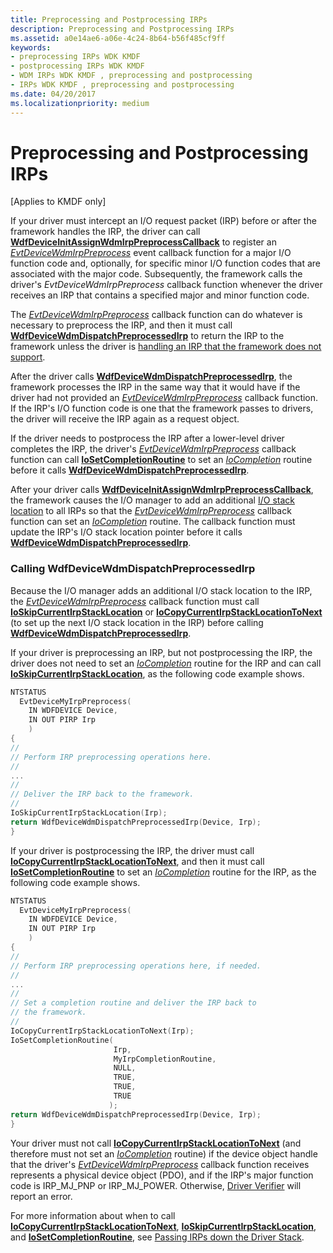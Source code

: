```yaml
---
title: Preprocessing and Postprocessing IRPs
description: Preprocessing and Postprocessing IRPs
ms.assetid: a0e14ae6-a06e-4c24-8b64-b56f485cf9ff
keywords:
- preprocessing IRPs WDK KMDF
- postprocessing IRPs WDK KMDF
- WDM IRPs WDK KMDF , preprocessing and postprocessing
- IRPs WDK KMDF , preprocessing and postprocessing
ms.date: 04/20/2017
ms.localizationpriority: medium
---
```


# Preprocessing and Postprocessing IRPs


\[Applies to KMDF only\]

If your driver must intercept an I/O request packet (IRP) before or after the framework handles the IRP, the driver can call [**WdfDeviceInitAssignWdmIrpPreprocessCallback**](https://docs.microsoft.com/windows-hardware/drivers/ddi/wdfdevice/nf-wdfdevice-wdfdeviceinitassignwdmirppreprocesscallback) to register an [*EvtDeviceWdmIrpPreprocess*](https://docs.microsoft.com/windows-hardware/drivers/ddi/wdfdevice/nc-wdfdevice-evt_wdfdevice_wdm_irp_preprocess) event callback function for a major I/O function code and, optionally, for specific minor I/O function codes that are associated with the major code. Subsequently, the framework calls the driver's *EvtDeviceWdmIrpPreprocess* callback function whenever the driver receives an IRP that contains a specified major and minor function code.

The [*EvtDeviceWdmIrpPreprocess*](https://docs.microsoft.com/windows-hardware/drivers/ddi/wdfdevice/nc-wdfdevice-evt_wdfdevice_wdm_irp_preprocess) callback function can do whatever is necessary to preprocess the IRP, and then it must call [**WdfDeviceWdmDispatchPreprocessedIrp**](https://docs.microsoft.com/windows-hardware/drivers/ddi/wdfdevice/nf-wdfdevice-wdfdevicewdmdispatchpreprocessedirp) to return the IRP to the framework unless the driver is [handling an IRP that the framework does not support](handling-an-irp-that-the-framework-does-not-support.md).

After the driver calls [**WdfDeviceWdmDispatchPreprocessedIrp**](https://docs.microsoft.com/windows-hardware/drivers/ddi/wdfdevice/nf-wdfdevice-wdfdevicewdmdispatchpreprocessedirp), the framework processes the IRP in the same way that it would have if the driver had not provided an [*EvtDeviceWdmIrpPreprocess*](https://docs.microsoft.com/windows-hardware/drivers/ddi/wdfdevice/nc-wdfdevice-evt_wdfdevice_wdm_irp_preprocess) callback function. If the IRP's I/O function code is one that the framework passes to drivers, the driver will receive the IRP again as a request object.

If the driver needs to postprocess the IRP after a lower-level driver completes the IRP, the driver's [*EvtDeviceWdmIrpPreprocess*](https://docs.microsoft.com/windows-hardware/drivers/ddi/wdfdevice/nc-wdfdevice-evt_wdfdevice_wdm_irp_preprocess) callback function can call [**IoSetCompletionRoutine**](https://docs.microsoft.com/windows-hardware/drivers/ddi/wdm/nf-wdm-iosetcompletionroutine) to set an [*IoCompletion*](https://docs.microsoft.com/windows-hardware/drivers/ddi/wdm/nc-wdm-io_completion_routine) routine before it calls [**WdfDeviceWdmDispatchPreprocessedIrp**](https://docs.microsoft.com/windows-hardware/drivers/ddi/wdfdevice/nf-wdfdevice-wdfdevicewdmdispatchpreprocessedirp).

After your driver calls [**WdfDeviceInitAssignWdmIrpPreprocessCallback**](https://docs.microsoft.com/windows-hardware/drivers/ddi/wdfdevice/nf-wdfdevice-wdfdeviceinitassignwdmirppreprocesscallback), the framework causes the I/O manager to add an additional [I/O stack location](https://docs.microsoft.com/windows-hardware/drivers/kernel/i-o-stack-locations) to all IRPs so that the [*EvtDeviceWdmIrpPreprocess*](https://docs.microsoft.com/windows-hardware/drivers/ddi/wdfdevice/nc-wdfdevice-evt_wdfdevice_wdm_irp_preprocess) callback function can set an [*IoCompletion*](https://docs.microsoft.com/windows-hardware/drivers/ddi/wdm/nc-wdm-io_completion_routine) routine. The callback function must update the IRP's I/O stack location pointer before it calls [**WdfDeviceWdmDispatchPreprocessedIrp**](https://docs.microsoft.com/windows-hardware/drivers/ddi/wdfdevice/nf-wdfdevice-wdfdevicewdmdispatchpreprocessedirp).

### Calling WdfDeviceWdmDispatchPreprocessedIrp

Because the I/O manager adds an additional I/O stack location to the IRP, the [*EvtDeviceWdmIrpPreprocess*](https://docs.microsoft.com/windows-hardware/drivers/ddi/wdfdevice/nc-wdfdevice-evt_wdfdevice_wdm_irp_preprocess) callback function must call [**IoSkipCurrentIrpStackLocation**](https://docs.microsoft.com/windows-hardware/drivers/kernel/mm-bad-pointer) or [**IoCopyCurrentIrpStackLocationToNext**](https://docs.microsoft.com/windows-hardware/drivers/ddi/wdm/nf-wdm-iocopycurrentirpstacklocationtonext) (to set up the next I/O stack location in the IRP) before calling [**WdfDeviceWdmDispatchPreprocessedIrp**](https://docs.microsoft.com/windows-hardware/drivers/ddi/wdfdevice/nf-wdfdevice-wdfdevicewdmdispatchpreprocessedirp).

If your driver is preprocessing an IRP, but not postprocessing the IRP, the driver does not need to set an [*IoCompletion*](https://docs.microsoft.com/windows-hardware/drivers/ddi/wdm/nc-wdm-io_completion_routine) routine for the IRP and can call [**IoSkipCurrentIrpStackLocation**](https://docs.microsoft.com/windows-hardware/drivers/kernel/mm-bad-pointer), as the following code example shows.

```cpp
NTSTATUS
  EvtDeviceMyIrpPreprocess(
    IN WDFDEVICE Device,
    IN OUT PIRP Irp
    )
{
//
// Perform IRP preprocessing operations here.
//
...
//
// Deliver the IRP back to the framework. 
//
IoSkipCurrentIrpStackLocation(Irp);
return WdfDeviceWdmDispatchPreprocessedIrp(Device, Irp);
}
```

If your driver is postprocessing the IRP, the driver must call [**IoCopyCurrentIrpStackLocationToNext**](https://docs.microsoft.com/windows-hardware/drivers/ddi/wdm/nf-wdm-iocopycurrentirpstacklocationtonext), and then it must call [**IoSetCompletionRoutine**](https://docs.microsoft.com/windows-hardware/drivers/ddi/wdm/nf-wdm-iosetcompletionroutine) to set an [*IoCompletion*](https://docs.microsoft.com/windows-hardware/drivers/ddi/wdm/nc-wdm-io_completion_routine) routine for the IRP, as the following code example shows.

```cpp
NTSTATUS
  EvtDeviceMyIrpPreprocess(
    IN WDFDEVICE Device,
    IN OUT PIRP Irp
    )
{
//
// Perform IRP preprocessing operations here, if needed.
//
...
//
// Set a completion routine and deliver the IRP back to
// the framework. 
//
IoCopyCurrentIrpStackLocationToNext(Irp);
IoSetCompletionRoutine(
                       Irp,
                       MyIrpCompletionRoutine,
                       NULL,
                       TRUE,
                       TRUE,
                       TRUE
                      );
return WdfDeviceWdmDispatchPreprocessedIrp(Device, Irp);
}
```

Your driver must not call [**IoCopyCurrentIrpStackLocationToNext**](https://docs.microsoft.com/windows-hardware/drivers/ddi/wdm/nf-wdm-iocopycurrentirpstacklocationtonext) (and therefore must not set an [*IoCompletion*](https://docs.microsoft.com/windows-hardware/drivers/ddi/wdm/nc-wdm-io_completion_routine) routine) if the device object handle that the driver's [*EvtDeviceWdmIrpPreprocess*](https://docs.microsoft.com/windows-hardware/drivers/ddi/wdfdevice/nc-wdfdevice-evt_wdfdevice_wdm_irp_preprocess) callback function receives represents a physical device object (PDO), and if the IRP's major function code is IRP\_MJ\_PNP or IRP\_MJ\_POWER. Otherwise, [Driver Verifier](https://docs.microsoft.com/windows-hardware/drivers/devtest/driver-verifier) will report an error.

For more information about when to call [**IoCopyCurrentIrpStackLocationToNext**](https://docs.microsoft.com/windows-hardware/drivers/ddi/wdm/nf-wdm-iocopycurrentirpstacklocationtonext), [**IoSkipCurrentIrpStackLocation**](https://docs.microsoft.com/windows-hardware/drivers/kernel/mm-bad-pointer), and [**IoSetCompletionRoutine**](https://docs.microsoft.com/windows-hardware/drivers/ddi/wdm/nf-wdm-iosetcompletionroutine), see [Passing IRPs down the Driver Stack](https://docs.microsoft.com/windows-hardware/drivers/kernel/passing-irps-down-the-driver-stack).

 

 





